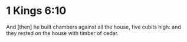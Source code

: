 # 1 Kings 6:10

And [then] he built chambers against all the house, five cubits high: and they rested on the house with timber of cedar.